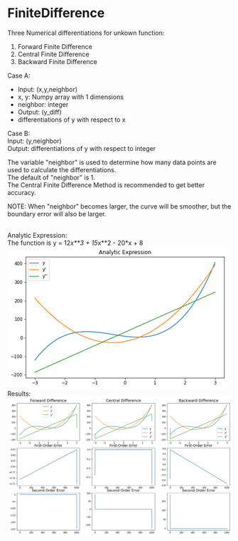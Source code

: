 # FiniteDifference

Three Numerical differentiations for unkown function:
1. Forward Finite Difference
2. Central Finite Difference
3. Backward Finite Difference

Case A:<br>
* Input: (x,y,neighbor)<br>
 * x, y: Numpy array with 1 dimensions <br>
 * neighbor: integer <br>
* Output: (y_diff) <br>
 * differentiations of y with respect to x <br>

Case B:<br>
Input: (y,neighbor)<br>
Output: differentiations of y with respect to integer <br>


The variable "neighbor" is used to determine how many data points are used to calculate the differentiations. <br>
The default of "neighbor" is 1. <br>
The Central Finite Difference Method is recommended to get better accuracy. <br>

NOTE: When "neighbor" becomes larger, the curve will be smoother, but the boundary error will also be larger.<br><br>

Analytic Expression: <br>
The function is y = 12*x**3 + 15*x**2 - 20*x + 8 <br>
![](https://github.com/TW-ZJLin/FiniteDifference/blob/main/analytic_expression.png)<br>
Results: <br>
![](https://github.com/TW-ZJLin/FiniteDifference/blob/main/results.png)
